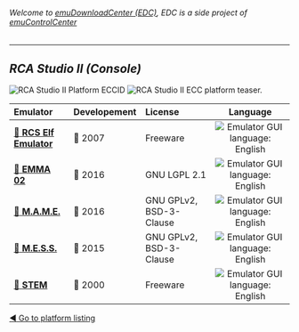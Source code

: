 ###### Welcome to [emuDownloadCenter (EDC)](https://github.com/PhoenixInteractiveNL/emuDownloadCenter/wiki/), EDC is a side project of [emuControlCenter](https://github.com/PhoenixInteractiveNL/emuControlCenter/wiki/)
***
## _RCA Studio II (Console)_
![](https://raw.githubusercontent.com/wiki/PhoenixInteractiveNL/emuDownloadCenter/images_platform/ecc_studio2_cell.png "RCA Studio II Platform ECCID")
![](https://raw.githubusercontent.com/wiki/PhoenixInteractiveNL/emuDownloadCenter/images_platform/ecc_studio2_teaser.png "RCA Studio II ECC platform teaser.")

| Emulator | Developement | License | Language |
|:---------|:-------------|:--------|:--------:|
| [:file_folder: **RCS Elf Emulator**](https://github.com/PhoenixInteractiveNL/emuDownloadCenter/wiki/Emulator-elf#menu) | :red_circle: 2007 | Freeware | ![](https://raw.githubusercontent.com/wiki/PhoenixInteractiveNL/emuDownloadCenter/images_flags/icon_flag_EN_24.png "Emulator GUI language: English") |
| [:file_folder: **EMMA 02**](https://github.com/PhoenixInteractiveNL/emuDownloadCenter/wiki/Emulator-emma02#menu) | :large_blue_circle: 2016 | GNU LGPL 2.1 | ![](https://raw.githubusercontent.com/wiki/PhoenixInteractiveNL/emuDownloadCenter/images_flags/icon_flag_EN_24.png "Emulator GUI language: English") |
| [:file_folder: **M.A.M.E.**](https://github.com/PhoenixInteractiveNL/emuDownloadCenter/wiki/Emulator-mame#menu) | :large_blue_circle: 2016 | GNU GPLv2, BSD-3-Clause | ![](https://raw.githubusercontent.com/wiki/PhoenixInteractiveNL/emuDownloadCenter/images_flags/icon_flag_EN_24.png "Emulator GUI language: English") |
| [:file_folder: **M.E.S.S.**](https://github.com/PhoenixInteractiveNL/emuDownloadCenter/wiki/Emulator-mess#menu) | :large_blue_circle: 2015 | GNU GPLv2, BSD-3-Clause | ![](https://raw.githubusercontent.com/wiki/PhoenixInteractiveNL/emuDownloadCenter/images_flags/icon_flag_EN_24.png "Emulator GUI language: English") |
| [:file_folder: **STEM**](https://github.com/PhoenixInteractiveNL/emuDownloadCenter/wiki/Emulator-stem#menu) | :red_circle: 2000 | Freeware | ![](https://raw.githubusercontent.com/wiki/PhoenixInteractiveNL/emuDownloadCenter/images_flags/icon_flag_EN_24.png "Emulator GUI language: English") |

[:arrow_backward: Go to platform listing](https://github.com/PhoenixInteractiveNL/emuDownloadCenter/wiki/EDC-Platform-List)
